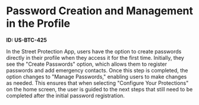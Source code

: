 # Password Creation and Management in the Profile

**ID: US-BTC-425**

In the Street Protection App, users have the option to create passwords directly in their profile when they access it for the first time. Initially, they see the "Create Passwords" option, which allows them to register passwords and add emergency contacts. Once this step is completed, the option changes to "Manage Passwords," enabling users to make changes as needed. This ensures that when selecting "Configure Your Protections" on the home screen, the user is guided to the next steps that still need to be completed after the initial password registration.